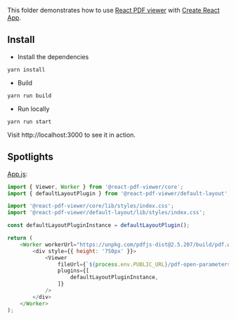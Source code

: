 This folder demonstrates how to use [React PDF viewer](https://react-pdf-viewer.dev) with [Create React App](https://github.com/facebook/create-react-app).

## Install

* Install the dependencies

~~~ console
yarn install
~~~

* Build

~~~ console
yarn run build
~~~

* Run locally

~~~ console
yarn run start
~~~

Visit http://localhost:3000 to see it in action.

## Spotlights

[App.js](src/App.js):

~~~ javascript
import { Viewer, Worker } from '@react-pdf-viewer/core';
import { defaultLayoutPlugin } from '@react-pdf-viewer/default-layout';

import '@react-pdf-viewer/core/lib/styles/index.css';
import '@react-pdf-viewer/default-layout/lib/styles/index.css';

const defaultLayoutPluginInstance = defaultLayoutPlugin();

return (
    <Worker workerUrl="https://unpkg.com/pdfjs-dist@2.5.207/build/pdf.worker.js">
        <div style={{ height: '750px' }}>
            <Viewer
                fileUrl={`${process.env.PUBLIC_URL}/pdf-open-parameters.pdf`}
                plugins={[
                    defaultLayoutPluginInstance,
                ]}
            />
        </div>
    </Worker>
);
~~~
